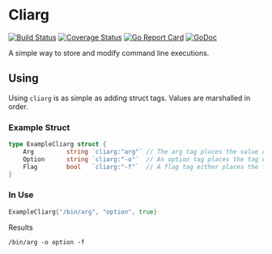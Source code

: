 Cliarg
======

[![Build Status](https://travis-ci.org/kulinacs/cliarg.svg?branch=master)](https://travis-ci.org/kulinacs/cliarg)
[![Coverage Status](https://coveralls.io/repos/github/kulinacs/cliarg/badge.svg?branch=master)](https://coveralls.io/github/kulinacs/cliarg?branch=master)
[![Go Report Card](https://goreportcard.com/badge/github.com/kulinacs/cliarg)](https://goreportcard.com/report/github.com/kulinacs/cliarg)
[![GoDoc](https://godoc.org/github.com/kulinacs/cliarg?status.svg)](https://godoc.org/github.com/kulinacs/cliarg)

A simple way to store and modify command line executions.

Using
-----

Using `cliarg` is as simple as adding struct tags. Values are marshalled in order.

### Example Struct

```go
type ExampleCliarg struct {
	Arg         string `cliarg:"arg"` // The arg tag places the value of the field in the command line
	Option      string `cliarg:"-o"`  // An option tag places the tag on the command line, followed by the value of the field
	Flag        bool   `cliarg:"-f"`  // A flag tag either places the flag in the command line or not, based on the value of field, occurs if boolean
}
```

### In Use

```go
ExampleCliarg{"/bin/arg", "option", true}
```

Results

    /bin/arg -o option -f
